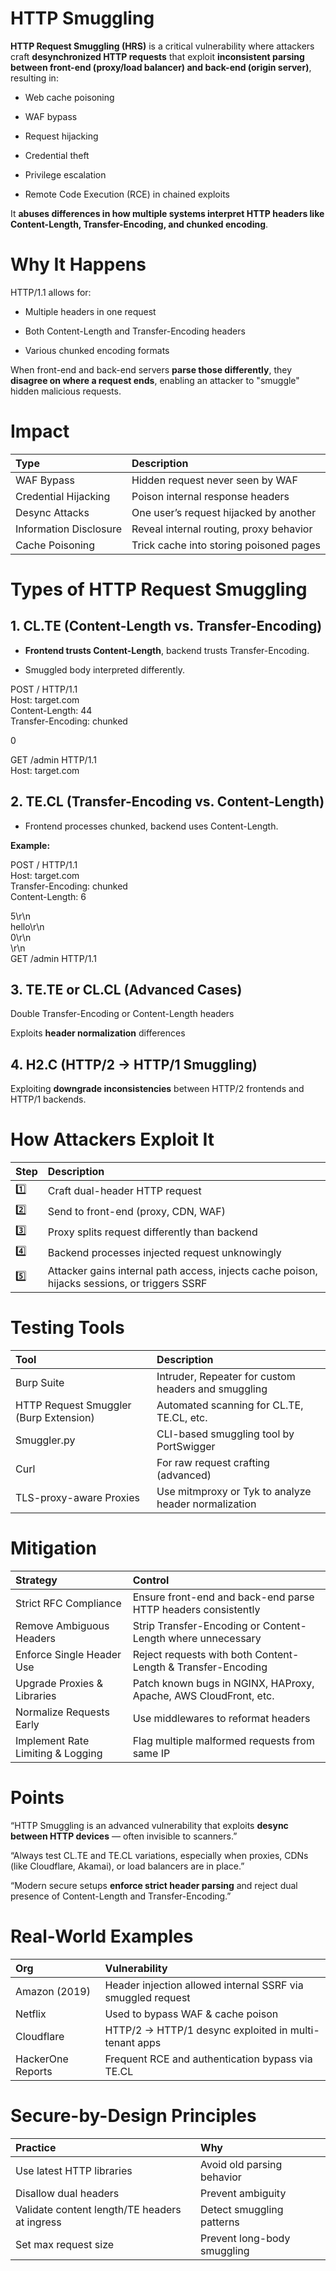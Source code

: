 # HTTP Smuggling

**HTTP Request Smuggling (HRS)** is a critical vulnerability where attackers craft **desynchronized HTTP requests** that exploit **inconsistent parsing between front-end (proxy/load balancer) and back-end (origin server)**, resulting in:

* Web cache poisoning

* WAF bypass

* Request hijacking

* Credential theft

* Privilege escalation

* Remote Code Execution (RCE) in chained exploits

It **abuses differences in how multiple systems interpret HTTP headers like Content-Length, Transfer-Encoding, and chunked encoding**.

# Why It Happens

HTTP/1.1 allows for:

* Multiple headers in one request

* Both Content-Length and Transfer-Encoding headers

* Various chunked encoding formats

When front-end and back-end servers **parse those differently**, they **disagree on where a request ends**, enabling an attacker to "smuggle" hidden malicious requests.

# Impact

| Type | Description |
| :---- | :---- |
| WAF Bypass | Hidden request never seen by WAF |
| Credential Hijacking | Poison internal response headers |
| Desync Attacks | One user’s request hijacked by another |
| Information Disclosure | Reveal internal routing, proxy behavior |
| Cache Poisoning | Trick cache into storing poisoned pages |

# Types of HTTP Request Smuggling

## 1\. CL.TE (Content-Length vs. Transfer-Encoding)

* **Frontend trusts Content-Length**, backend trusts Transfer-Encoding.

* Smuggled body interpreted differently.

POST / HTTP/1.1  
Host: target.com  
Content-Length: 44  
Transfer-Encoding: chunked

0

GET /admin HTTP/1.1  
Host: target.com

## 2\. TE.CL (Transfer-Encoding vs. Content-Length)

* Frontend processes chunked, backend uses Content-Length.

**Example:**

POST / HTTP/1.1  
Host: target.com  
Transfer-Encoding: chunked  
Content-Length: 6

5\\r\\n  
hello\\r\\n  
0\\r\\n  
\\r\\n  
GET /admin HTTP/1.1

## 3\. TE.TE or CL.CL (Advanced Cases)

Double Transfer-Encoding or Content-Length headers

Exploits **header normalization** differences

## 4\. H2.C (HTTP/2 → HTTP/1 Smuggling)

Exploiting **downgrade inconsistencies** between HTTP/2 frontends and HTTP/1 backends.

# **How Attackers Exploit It**

| Step | Description |
| :---- | :---- |
| 1️⃣ | Craft dual-header HTTP request |
| 2️⃣ | Send to front-end (proxy, CDN, WAF) |
| 3️⃣ | Proxy splits request differently than backend |
| 4️⃣ | Backend processes injected request unknowingly |
| 5️⃣ | Attacker gains internal path access, injects cache poison, hijacks sessions, or triggers SSRF |

# Testing Tools

| Tool | Description |
| :---- | :---- |
| Burp Suite | Intruder, Repeater for custom headers and smuggling |
| HTTP Request Smuggler (Burp Extension) | Automated scanning for CL.TE, TE.CL, etc. |
| Smuggler.py | CLI-based smuggling tool by PortSwigger |
| Curl | For raw request crafting (advanced) |
| TLS-proxy-aware Proxies | Use mitmproxy or Tyk to analyze header normalization |

# Mitigation

| Strategy | Control |
| :---- | :---- |
| Strict RFC Compliance | Ensure front-end and back-end parse HTTP headers consistently |
| Remove Ambiguous Headers | Strip Transfer-Encoding or Content-Length where unnecessary |
| Enforce Single Header Use | Reject requests with both Content-Length & Transfer-Encoding |
| Upgrade Proxies & Libraries | Patch known bugs in NGINX, HAProxy, Apache, AWS CloudFront, etc. |
| Normalize Requests Early | Use middlewares to reformat headers |
| Implement Rate Limiting & Logging | Flag multiple malformed requests from same IP |

# Points

“HTTP Smuggling is an advanced vulnerability that exploits **desync between HTTP devices** — often invisible to scanners.”

“Always test CL.TE and TE.CL variations, especially when proxies, CDNs (like Cloudflare, Akamai), or load balancers are in place.”

 “Modern secure setups **enforce strict header parsing** and reject dual presence of Content-Length and Transfer-Encoding.”

# Real-World Examples

| Org | Vulnerability |
| :---- | :---- |
| Amazon (2019) | Header injection allowed internal SSRF via smuggled request |
| Netflix | Used to bypass WAF & cache poison |
| Cloudflare | HTTP/2 → HTTP/1 desync exploited in multi-tenant apps |
| HackerOne Reports | Frequent RCE and authentication bypass via TE.CL |

# Secure-by-Design Principles

| Practice | Why |
| :---- | :---- |
| Use latest HTTP libraries | Avoid old parsing behavior |
| Disallow dual headers | Prevent ambiguity |
| Validate content length/TE headers at ingress | Detect smuggling patterns |
| Set max request size | Prevent long-body smuggling |

